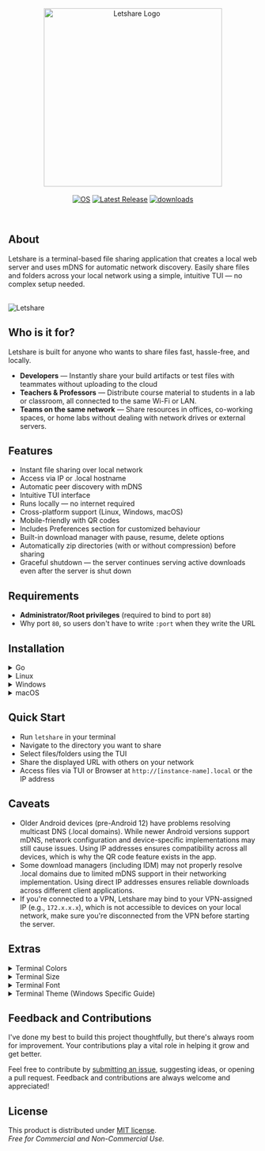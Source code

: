 <br><div align="center">
  <img width="360" src="https://github.com/user-attachments/assets/9c3e3a63-4066-4099-be76-b2fe3139dc2b" alt="Letshare Logo"/><br><br>
  <a href="https://github.com/MuhamedUsman/letshare/releases"><img src="https://img.shields.io/badge/OS-linux%2C%20windows%2C%20macOS-0078D4" alt="OS"></a>
  <a href="https://github.com/MuhamedUsman/letshare/releases"><img src="https://img.shields.io/github/v/release/MuhamedUsman/letshare" alt="Latest Release"></a>
  <a href="https://github.com/MuhamedUsman/letshare/releases"><img src="https://img.shields.io/github/downloads/MuhamedUsman/letshare/total" alt="downloads"></a>
</div><br>

## About
Letshare is a terminal-based file sharing application that creates a local web server and uses mDNS for automatic network discovery. Easily share files and folders across your local network using a simple, intuitive TUI — no complex setup needed.
<br><br>

![Letshare](https://github.com/user-attachments/assets/153408e9-a0f9-4e9a-ba76-7ffb2948102b)

## Who is it for?
Letshare is built for anyone who wants to share files fast, hassle-free, and locally.
- **Developers** — Instantly share your build artifacts or test files with teammates without uploading to the cloud
- **Teachers & Professors** — Distribute course material to students in a lab or classroom, all connected to the same Wi-Fi or LAN.
- **Teams on the same network** — Share resources in offices, co-working spaces, or home labs without dealing with network drives or external servers.

## Features
- Instant file sharing over local network
- Access via IP or .local hostname
- Automatic peer discovery with mDNS
- Intuitive TUI interface
- Runs locally — no internet required
- Cross-platform support (Linux, Windows, macOS)
- Mobile-friendly with QR codes
- Includes Preferences section for customized behaviour
- Built-in download manager with pause, resume, delete options
- Automatically zip directories (with or without compression) before sharing
- Graceful shutdown — the server continues serving active downloads even after the server is shut down

## Requirements
- **Administrator/Root privileges** (required to bind to port `80`)
- Why port `80`, so users don't have to write `:port` when they write the URL

## Installation
<details>
  <summary>Go</summary>

  ```go
  go install github.com/MuhamedUsman/letshare
  ```
</details>
<details>
  <summary>Linux</summary>
  
  ### Debian/Ubuntu (amd64)
  ```bash
  # Download the .deb file from releases
  wget https://github.com/MuhamedUsman/letshare/releases/latest/download/letshare_1.0.0_linux_amd64.deb
  # Install the package with automatic dependency resolution
  sudo apt install ./letshare_1.0.0_linux_amd64.deb
  ```
  
  ### Debian/Ubuntu (arm64)
  ```bash
  # Download the .deb file from releases
  wget https://github.com/MuhamedUsman/letshare/releases/latest/download/letshare_1.0.0_linux_arm64.deb
  # Install the package with automatic dependency resolution
  sudo apt install ./letshare_1.0.0_linux_arm64.deb
  ```
  
  ### Red Hat/Fedora/CentOS (amd64)
  ```bash
  # Download the .rpm file from releases
  wget https://github.com/MuhamedUsman/letshare/releases/latest/download/letshare_1.0.0_linux_amd64.rpm
  # Install the package with automatic dependency resolution
  sudo dnf install letshare_1.0.0_linux_amd64.rpm  # Fedora/RHEL 8+
  # or
  sudo yum install letshare_1.0.0_linux_amd64.rpm  # CentOS/RHEL 7
  ```
  
  ### Red Hat/Fedora/CentOS (arm64)
  ```bash
  # Download the .rpm file from releases
  wget https://github.com/MuhamedUsman/letshare/releases/latest/download/letshare_1.0.0_linux_arm64.rpm
  # Install the package with automatic dependency resolution
  sudo dnf install letshare_1.0.0_linux_arm64.rpm  # Fedora/RHEL 8+
  # or
  sudo yum install letshare_1.0.0_linux_arm64.rpm  # CentOS/RHEL 7
  ```
  
  ### Alpine Linux (amd64)
  ```bash
  # Download the .apk file from releases
  wget https://github.com/MuhamedUsman/letshare/releases/latest/download/letshare_1.0.0_linux_amd64.apk
  # Install dependencies first, then the package
  sudo apk add avahi avahi-tools
  sudo apk add --allow-untrusted letshare_1.0.0_linux_amd64.apk
  ```
  
  ### Alpine Linux (arm64)
  ```bash
  # Download the .apk file from releases
  wget https://github.com/MuhamedUsman/letshare/releases/latest/download/letshare_1.0.0_linux_arm64.apk
  # Install dependencies first, then the package
  sudo apk add avahi avahi-tools
  sudo apk add --allow-untrusted letshare_1.0.0_linux_arm64.apk
  ```
  
  ### Arch Linux (amd64)
  ```bash
  # Download the package from releases
  wget https://github.com/MuhamedUsman/letshare/releases/latest/download/letshare_1.0.0_linux_amd64.pkg.tar.zst
  # Install the package with automatic dependency resolution
  sudo pacman -U letshare_1.0.0_linux_amd64.pkg.tar.zst
  ```
  
  ### Arch Linux (arm64)
  ```bash
  # Download the package from releases
  wget https://github.com/MuhamedUsman/letshare/releases/latest/download/letshare_1.0.0_linux_arm64.pkg.tar.zst
  # Install the package with automatic dependency resolution
  sudo pacman -U letshare_1.0.0_linux_arm64.pkg.tar.zst
  ```

  ### Manual Binary Installation (All Distributions)
  If you prefer not to use package managers or encounter dependency issues:
  ```bash
  # Install mDNS dependencies manually based on your distribution:
  
  # Debian/Ubuntu:
  sudo apt update && sudo apt install avahi-daemon avahi-utils
  
  # Red Hat/Fedora/CentOS:
  sudo dnf install avahi avahi-tools  # or use yum on older systems
  
  # Alpine:
  sudo apk add avahi avahi-tools
  
  # Arch:
  sudo pacman -S avahi
  
  # Then download and install the binary:
  wget https://github.com/MuhamedUsman/letshare/releases/latest/download/letshare_Linux_x86_64.tar.gz
  tar -xzf letshare_Linux_x86_64.tar.gz
  sudo mv Letshare /usr/local/bin/
  sudo chmod +x /usr/local/bin/letshare
  ```
</details>

<details>
  <summary>Windows</summary><br>
  
  ```powershell
  winget install MuhamedUsman.Letshare
  ```
</details>

<details>
  <summary>macOS</summary><br>

  ```bash
  # Add the tap (only needed once)
  brew tap MuhamedUsman/homebrew-letshare

  # Install Letshare
  brew install --cask letshare
  ```
</details>

## Quick Start
- Run `letshare` in your terminal
- Navigate to the directory you want to share
- Select files/folders using the TUI
- Share the displayed URL with others on your network
- Access files via TUI or Browser at `http://[instance-name].local` or the IP address

## Caveats
- Older Android devices (pre-Android 12) have problems resolving multicast DNS (.local domains). 
  While newer Android versions support mDNS, network configuration and device-specific implementations 
  may still cause issues. Using IP addresses ensures compatibility across all devices, which is why 
  the QR code feature exists in the app.
- Some download managers (including IDM) may not properly resolve .local domains due to 
  limited mDNS support in their networking implementation. Using direct IP addresses 
  ensures reliable downloads across different client applications.
- If you're connected to a VPN, Letshare may bind to your VPN-assigned IP (e.g., `172.x.x.x`),
  which is not accessible to devices on your local network,
  make sure you're disconnected from the VPN before starting the server.

## Extras
<details>
  <summary>Terminal Colors</summary>
  For Linux and macOS users if you're not seeing true colors;<br><br>

  ```bash
  echo 'export COLORTERM=truecolor' >> ~/.profile
  ```
  Then restart your terminal.
</details>
<details>
  <summary>Terminal Size</summary>
  
  - Coloumns: `145`
  - Rows: `35`
</details>

<details>
  <summary>Terminal Font</summary>
  
- Download and Install all the fonts from [Recursive.zip](https://github.com/ryanoasis/nerd-fonts/tree/master/patched-fonts/Recursive#option-1-download-already-patched-font)
- Set the terminal font face to `RecMonoCasual Nerd Font Propo` and font size to `10`
</details>

<details>
  <summary>Terminal Theme (Windows Specific Guide)</summary>
  
- Enable Acrylic Material and set the opacity to 85%
- Add this your windows terminal app `settings.json` file, in the `schemes` array
```json
{
  "background": "#272822",
  "black": "#3E3D32",
  "blue": "#03395C",
  "brightBlack": "#272822",
  "brightBlue": "#66D9EF",
  "brightCyan": "#66D9EF",
  "brightGreen": "#A6E22E",
  "brightPurple": "#AE81FF",
  "brightRed": "#F92672",
  "brightWhite": "#F8F8F2",
  "brightYellow": "#FD971F",
  "cursorColor": "#FFFFFF",
  "cyan": "#66D9EF",
  "foreground": "#F8F8F2",
  "green": "#A6E22E",
  "name": "Monokai",
  "purple": "#AE81FF",
  "red": "#F92672",
  "selectionBackground": "#FFFFFF",
  "white": "#F8F8F2",
  "yellow": "#FFE792"
}
```
</details>

## Feedback and Contributions
I've done my best to build this project thoughtfully, but there's always room for improvement. Your contributions play a vital role in helping it grow and get better.

Feel free to contribute by [submitting an issue](https://github.com/MuhamedUsman/letshare/issues/new), suggesting ideas, or opening a pull request.
Feedback and contributions are always welcome and appreciated!

## License
This product is distributed under [MIT license](https://github.com/MuhamedUsman/letshare/blob/main/LICENSE).<br>
_Free for Commercial and Non-Commercial Use._
